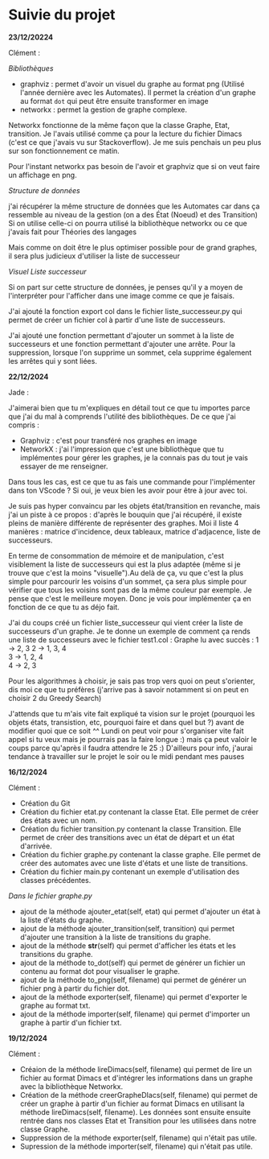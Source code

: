 # Suivie du projet


**23/12/20224**

Clément : 

*Bibliothèques*

- graphviz : permet d'avoir un visuel du graphe au format png (Utilisé l'année dernière avec les Automates). Il permet la création d'un graphe au format `dot` qui peut être ensuite transformer en image
- networkx : permet la gestion de graphe complexe. 

Networkx fonctionne de la même façon que la classe Graphe, Etat, transition. Je l'avais utilisé comme ça pour la lecture du fichier Dimacs (c'est ce que j'avais vu sur Stackoverflow). Je me suis penchais un peu plus sur son fonctionnement ce matin.  

Pour l'instant networkx pas besoin de l'avoir et graphviz que si on veut faire un affichage en png. 

*Structure de données* 

j'ai récupérer la même structure de données que les Automates car dans ça ressemble au niveau de la gestion (on a des État (Noeud) et des Transition) 
Si on utilise celle-ci on pourra utilisé la bibliothèque networkx ou ce que j'avais fait pour Théories des langages

Mais comme on doit être le plus optimiser possible pour de grand graphes, il sera plus judicieux d'utiliser la liste de successeur

*Visuel Liste successeur*

Si on part sur cette structure de données, je penses qu'il y a moyen de l'interpréter pour l'afficher dans une image comme ce que je faisais.


J'ai ajouté la fonction export col dans le fichier liste_successeur.py qui permet de créer un fichier col à partir d'une liste de successeurs.

J'ai ajouté une fonction permettant d'ajouter un sommet à la liste de successeurs et une fonction permettant d'ajouter une arrête. Pour la suppression, lorsque l'on supprime un sommet, cela supprime également les arrêtes qui y sont liées.

**22/12/2024**

Jade :

J'aimerai bien que tu m'expliques en détail tout ce que tu importes parce que j'ai du mal à comprends l'utilité des bibliothèques. De ce que j'ai compris :

- Graphviz : c'est pour transféré nos graphes en image
- NetworkX : j'ai l'impression que c'est une bibliothèque que tu implémentes pour gérer les graphes, je la connais pas du tout je vais essayer de me renseigner.

Dans tous les cas, est ce que tu as fais une commande pour l'implémenter dans ton VScode ? Si oui, je veux bien les avoir pour être à jour avec toi.

Je suis pas hyper convaincu par les objets état/transition en revanche, mais j'ai un piste à ce propos : d'après le bouquin que j'ai récupéré, il existe pleins de manière différente de représenter des graphes. Moi il liste 4 manières : matrice d'incidence, deux tableaux, matrice d'adjacence, liste de successeurs.

En terme de consommation de mémoire et de manipulation, c'est visiblement la liste de successeurs qui est la plus adaptée (même si je trouve que c'est la moins "visuelle").Au delà de ça, vu que c'est la plus simple pour parcourir les voisins d'un sommet, ça sera plus simple pour vérifier que tous les voisins sont pas de la même couleur par exemple. Je pense que c'est le meilleure moyen. Donc je vois pour implémenter ça en fonction de ce que tu as déjo fait.

J'ai du coups créé un fichier liste_successeur qui vient créer la liste de successeurs d'un graphe.
Je te donne un exemple de comment ça rends une liste de successeurs avec le fichier test1.col :
Graphe lu avec succès :
1 -> 2, 3
2 -> 1, 3, 4  
3 -> 1, 2, 4  
4 -> 2, 3

Pour les algorithmes à choisir, je sais pas trop vers quoi on peut s'orienter, dis moi ce que tu préfères (j'arrive pas à savoir notamment si on peut en choisir 2 du Greedy Search)

J'attends que tu m'ais vite fait expliqué ta vision sur le projet (pourquoi les objets états, transistion, etc, pourquoi faire et dans quel but ?) avant de modifier quoi que ce soit ^^ Lundi on peut voir pour s'organiser vite fait appel si tu veux mais je pourrais pas la faire longue :) mais ça peut valoir le coups parce qu'après il faudra attendre le 25 :)
D'ailleurs pour info, j'aurai tendance à travailler sur le projet le soir ou le midi pendant mes pauses

**16/12/2024**

Clément :

- Création du Git
- Création du fichier etat.py contenant la classe Etat. Elle permet de créer des états avec un nom.
- Création du fichier transition.py contenant la classe Transition. Elle permet de créer des transitions avec un état de départ et un état d'arrivée.
- Création du fichier graphe.py contenant la classe graphe. Elle permet de créer des automates avec une liste d'états et une liste de transitions.
- Création du fichier main.py contenant un exemple d'utilisation des classes précédentes.

_Dans le fichier graphe.py_

- ajout de la méthode ajouter_etat(self, etat) qui permet d'ajouter un état à la liste d'états du graphe.
- ajout de la méthode ajouter_transition(self, transition) qui permet d'ajouter une transition à la liste de transitions du graphe.
- ajout de la méthode **str**(self) qui permet d'afficher les états et les transitions du graphe.
- ajout de la méthode to_dot(self) qui permet de générer un fichier un contenu au format dot pour visualiser le graphe.
- ajout de la méthode to_png(self, filename) qui permet de générer un fichier png à partir du fichier dot.
- ajout de la méthode exporter(self, filename) qui permet d'exporter le graphe au format txt.
- ajout de la méthode importer(self, filename) qui permet d'importer un graphe à partir d'un fichier txt.
  

**19/12/2024**

Clément :

- Créaion de la méthode lireDimacs(self, filename) qui permet de lire un fichier au format Dimacs et d'intégrer les informations dans un graphe avec la bibliothèque Networkx.
- Création de la méthode creerGrapheDIacs(self, filename) qui permet de créer un graphe à partir d'un fichier au format Dimacs en utilisant la méthode lireDimacs(self, filename). Les données sont ensuite ensuite rentrée dans nos classes Etat et Transition pour les utilisées dans notre classe Graphe.
- Suppression de la méthode exporter(self, filename) qui n'était pas utile.
- Supression de la méthode importer(self, filename) qui n'était pas utile.
